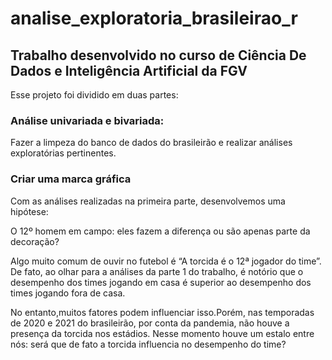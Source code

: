 # analise_exploratoria_brasileirao_r
## Trabalho desenvolvido no curso de Ciência De Dados e Inteligência Artificial da FGV

Esse projeto foi dividido em duas partes:

### Análise univariada e bivariada:

Fazer a limpeza do banco de dados do brasileirão e realizar análises exploratórias pertinentes. 

### Criar uma marca gráfica

Com as análises realizadas na primeira parte, desenvolvemos uma hipótese:

O 12º homem em campo: eles fazem a diferença ou são apenas parte da decoração?

Algo muito comum de ouvir no futebol é “A torcida é o 12ª jogador do time”. De fato, ao olhar para a análises da parte 1 do trabalho, é notório que o desempenho dos times jogando em casa é superior ao desempenho dos times jogando fora de casa.

No entanto,muitos fatores podem influenciar isso.Porém, nas temporadas de 2020 e 2021 do brasileirão, por conta da pandemia, não houve a presença da torcida nos estádios. Nesse momento houve um estalo entre nós: será que de fato a torcida influencia no desempenho do time?
